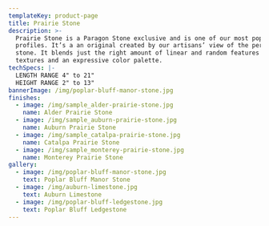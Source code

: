 ```yaml
---
templateKey: product-page
title: Prairie Stone
description: >-
  Prairie Stone is a Paragon Stone exclusive and is one of our most popular
  profiles. It’s a an original created by our artisans’ view of the perfect
  stone. It blends just the right amount of linear and random features with rich
  textures and an expressive color palette.
techSpecs: |-
  LENGTH RANGE 4" to 21"
  HEIGHT RANGE 2" to 13"
bannerImage: /img/poplar-bluff-manor-stone.jpg
finishes:
  - image: /img/sample_alder-prairie-stone.jpg
    name: Alder Prairie Stone
  - image: /img/sample_auburn-prairie-stone.jpg
    name: Auburn Prairie Stone
  - image: /img/sample_catalpa-prairie-stone.jpg
    name: Catalpa Prairie Stone
  - image: /img/sample_monterey-prairie-stone.jpg
    name: Monterey Prairie Stone
gallery:
  - image: /img/poplar-bluff-manor-stone.jpg
    text: Poplar Bluff Manor Stone
  - image: /img/auburn-limestone.jpg
    text: Auburn Limestone
  - image: /img/poplar-bluff-ledgestone.jpg
    text: Poplar Bluff Ledgestone
---
```


